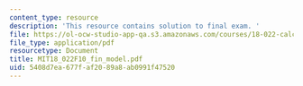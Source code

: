 ```yaml
---
content_type: resource
description: 'This resource contains solution to final exam. '
file: https://ol-ocw-studio-app-qa.s3.amazonaws.com/courses/18-022-calculus-of-several-variables-fall-2010/5408d7ea677faf2089a8ab0991f47520_MIT18_022F10_fin_model.pdf
file_type: application/pdf
resourcetype: Document
title: MIT18_022F10_fin_model.pdf
uid: 5408d7ea-677f-af20-89a8-ab0991f47520
---
```

